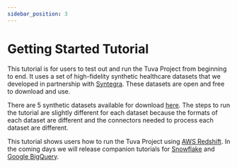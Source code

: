```yaml
---
sidebar_position: 3
---
```


# Getting Started Tutorial

This tutorial is for users to test out and run the Tuva Project from beginning to end.  It uses a set of high-fidelity synthetic healthcare datasets that we developed in partnership with [Syntegra](https://www.syntegra.io/).  These datasets are open and free to download and use.

There are 5 synthetic datasets available for download [here](https://www.syntegra.io/try-syntegra-data).  The steps to run the tutorial are slightly different for each dataset because the formats of each dataset are different and the connectors needed to process each dataset are different.  

This tutorial shows users how to run the Tuva Project using [AWS Redshift](https://aws.amazon.com/redshift/).  In the coming days we will release companion tutorials for [Snowflake](https://www.snowflake.com/) and [Google BigQuery](https://cloud.google.com/bigquery).

